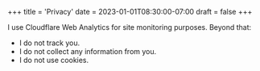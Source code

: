 +++
title = 'Privacy'
date = 2023-01-01T08:30:00-07:00
draft = false
+++

I use Cloudflare Web Analytics for site monitoring purposes. Beyond that:

-   I do not track you.
-   I do not collect any information from you.
-   I do not use cookies.
